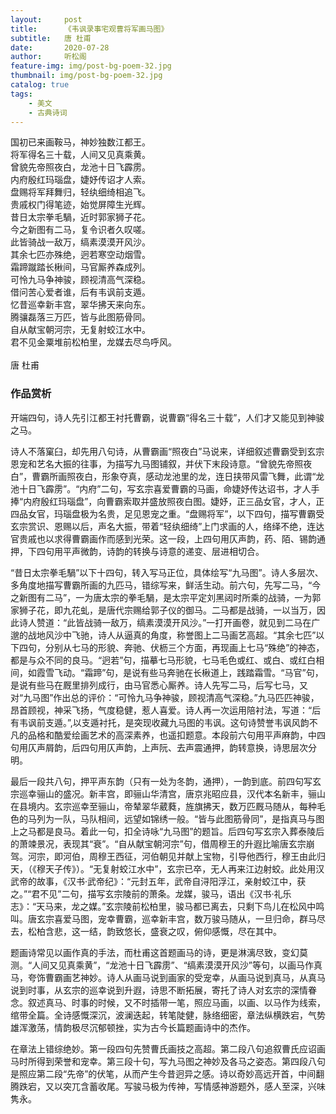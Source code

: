 ```yaml
---
layout:     post
title:      《韦讽录事宅观曹将军画马图》
subtitle:   唐 杜甫
date:       2020-07-28
author:     听松阁
feature-img: img/post-bg-poem-32.jpg
thumbnail: img/post-bg-poem-32.jpg
catalog: true
tags:
    - 美文
    - 古典诗词
---
```


国初已来画鞍马，神妙独数江都王。<br>
将军得名三十载，人间又见真乘黄。<br>
曾貌先帝照夜白，龙池十日飞霹雳。<br>
内府殷红玛瑙盘，婕妤传诏才人索。<br>
盘赐将军拜舞归，轻纨细绮相追飞。<br>
贵戚权门得笔迹，始觉屏障生光辉。<br>
昔日太宗拳毛騧，近时郭家狮子花。<br>
今之新图有二马，复令识者久叹嗟。<br>
此皆骑战一敌万，缟素漠漠开风沙。<br>
其余七匹亦殊绝，迥若寒空动烟雪。<br>
霜蹄蹴踏长楸间，马官厮养森成列。<br>
可怜九马争神骏，顾视清高气深稳。<br>
借问苦心爱者谁，后有韦讽前支遁。<br>
忆昔巡幸新丰宫，翠华拂天来向东。<br>
腾骧磊落三万匹，皆与此图筋骨同。<br>
自从献宝朝河宗，无复射蛟江水中。<br>
君不见金粟堆前松柏里，龙媒去尽鸟呼风。<br>
<br>
唐 杜甫


### 作品赏析
开端四句，诗人先引江都王衬托曹霸，说曹霸“得名三十载”，人们才又能见到神骏之马。

诗人不落窠臼，却先用八句诗，从曹霸画“照夜白”马说来，详细叙述曹霸受到玄宗恩宠和艺名大振的往事，为描写九马图铺叙，并伏下末段诗意。“曾貌先帝照夜白”，曹霸所画照夜白，形象夺真，感动龙池里的龙，连日挟带风雷飞舞，此谓“龙池十日飞霹雳”。“内府”二句，写玄宗喜爱曹霸的马画，命婕妤传达诏书，才人手捧“内府殷红玛瑙盘”，向曹霸索取并盛放照夜白图。婕妤，正三品女官，才人，正四品女官，玛瑙盘极为名贵，足见恩宠之重。“盘赐将军”，以下四句，描写曹霸受玄宗赏识、恩赐以后，声名大振，带着“轻纨细绮”上门求画的人，络绎不绝，连达官贵戚也以求得曹霸画作而感到光荣。这一段，上四句用仄声韵，药、陌、锡韵通押，下四句用平声微韵，诗韵的转换与诗意的递变、层进相切合。

“昔日太宗拳毛騧”以下十四句，转入写马正位，具体绘写“九马图”。诗人多层次、多角度地描写曹霸所画的九匹马，错综写来，鲜活生动。前六句，先写二马，“今之新图有二马”，一为唐太宗的拳毛騧，是太宗平定刘黑闼时所乘的战骑，一为郭家狮子花，即九花虬，是唐代宗赐给郭子仪的御马。二马都是战骑，一以当万，因此诗人赞道：“此皆战骑一敌万，缟素漠漠开风沙。”一打开画卷，就见到二马在广邈的战地风沙中飞驰，诗人从逼真的角度，称誉图上二马画艺高超。“其余七匹”以下四句，分别从七马的形貌、奔驰、伏枥三个方面，再现画上七马“殊绝”的神态，都是与众不同的良马。“迥若”句，描摹七马形貌，七马毛色或红、或白、或红白相间，如霞雪飞动。“霜蹄”句，是说有些马奔驰在长楸道上，践踏霜雪。“马官”句，是说有些马在厩里排列成行，由马官悉心厮养。诗人先写二马，后写七马，又对“九马图”作出总的评价：“可怜九马争神骏，顾视清高气深稳。”九马匹匹神骏，昂首顾视，神采飞扬，气度稳健，惹人喜爱。诗人再一次运用陪衬法，写道：“后有韦讽前支遁。”,以支遁衬托，是突现收藏九马图的韦讽。这句诗赞誉韦讽风韵不凡的品格和酷爱绘画艺术的高深素养，也遥扣题意。本段前六句用平声麻韵，中四句用仄声屑韵，后四句用仄声韵，上声阮、去声震通押，韵转意换，诗思层次分明。

最后一段共八句，押平声东韵（只有一处为冬韵，通押），一韵到底。前四句写玄宗巡幸骊山的盛况。新丰宫，即骊山华清宫，唐京兆昭应县，汉代本名新丰，骊山在县境内。玄宗巡幸至骊山，帝辇翠华葳蕤，旌旗拂天，数万匹厩马随从，每种毛色的马列为一队，马队相间，远望如锦绣一般。“皆与此图筋骨同”，是指真马与图上之马都是良马。着此一句，扣全诗咏“九马图”的题旨。后四句写玄宗入葬泰陵后的萧竦景况，表现其“衰”。“自从献宝朝河宗”句，借周穆王的升遐比喻唐玄宗崩驾。河宗，即河伯，周穆王西征，河伯朝见并献上宝物，引导他西行，穆王由此归天，（《穆天子传》）。“无复射蛟江水中”，玄宗已卒，无人再来江边射蛟。此处用汉武帝的故事，《汉书·武帝纪》：“元封五年，武帝自浔阳浮江，亲射蛟江中，获之。”“君不见”二句，描写玄宗陵前的萧条。龙媒，骏马，语出《汉书·礼乐志》：“天马来，龙之媒。”玄宗陵前松柏里，骏马都已离去，只剩下鸟儿在松风中鸣叫。唐玄宗喜爱马图，宠幸曹霸，巡幸新丰宫，数万骏马随从，一旦归命，群马尽去，松柏含悲，这一结，韵致悠长，盛衰之叹，俯仰感慨，尽在其中。

题画诗常见以画作真的手法，而杜甫这首题画马的诗，更是淋漓尽致，变幻莫测。“人间又见真乘黄”，“龙池十日飞霹雳”、“缟素漠漠开风沙”等句，以画马作真马，夸饰曹霸画艺神妙。诗人从画马说到画家的受宠幸，从画马说到真马，从真马说到时事，从玄宗的巡幸说到升遐，诗思不断拓展，寄托了诗人对玄宗的深情眷念。叙述真马、时事的时候，又不时插带一笔，照应马画，以画、以马作为线索，绾带全篇。全诗感慨深沉，波澜迭起，转笔陡健，脉络细密，章法纵横跌宕，气势雄浑激荡，情韵极尽沉郁顿挫，实为古今长篇题画诗中的杰作。

在章法上错综绝妙。第一段四句先赞曹氏画技之高超。第二段八句追叙曹氏应诏画马时所得到荣誉和宠幸。第三段十句，写九马图之神妙及各马之姿态。第四段八句是照应第二段“先帝”的伏笔，从而产生今昔迥异之感。诗以奇妙高远开首，中间翻腾跌宕，又以突兀含蓄收尾。写骏马极为传神，写情感神游题外，感人至深，兴味隽永。
